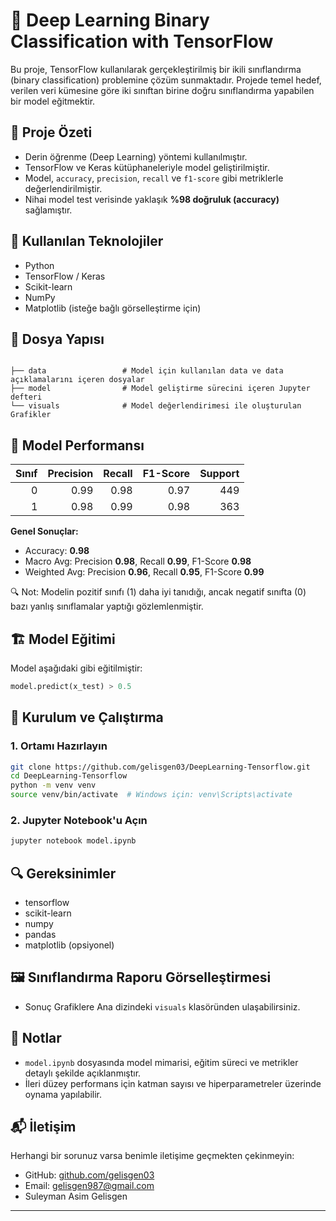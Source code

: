 
# 🧠 Deep Learning Binary Classification with TensorFlow

Bu proje, TensorFlow kullanılarak gerçekleştirilmiş bir ikili sınıflandırma (binary classification) problemine çözüm sunmaktadır. Projede temel hedef, verilen veri kümesine göre iki sınıftan birine doğru sınıflandırma yapabilen bir model eğitmektir.

## 📌 Proje Özeti

- Derin öğrenme (Deep Learning) yöntemi kullanılmıştır.
- TensorFlow ve Keras kütüphaneleriyle model geliştirilmiştir.
- Model, `accuracy`, `precision`, `recall` ve `f1-score` gibi metriklerle değerlendirilmiştir.
- Nihai model test verisinde yaklaşık **%98 doğruluk (accuracy)** sağlamıştır.

## 🧰 Kullanılan Teknolojiler

- Python
- TensorFlow / Keras
- Scikit-learn
- NumPy
- Matplotlib (isteğe bağlı görselleştirme için)

## 📁 Dosya Yapısı

```

├── data                 # Model için kullanılan data ve data açıklamalarını içeren dosyalar
├── model                # Model geliştirme sürecini içeren Jupyter defteri
└── visuals              # Model değerlendirimesi ile oluşturulan Grafikler
```

## 🧪 Model Performansı

| Sınıf | Precision | Recall | F1-Score | Support |
|------:|----------:|-------:|---------:|--------:|
| 0     | 0.99      | 0.98   | 0.97     | 449     |
| 1     | 0.98      | 0.99   | 0.98     | 363     |

**Genel Sonuçlar:**

- Accuracy: **0.98**
- Macro Avg: Precision **0.98**, Recall **0.99**, F1-Score **0.98**
- Weighted Avg: Precision **0.96**, Recall **0.95**, F1-Score **0.99**

🔍 Not: Modelin pozitif sınıfı (1) daha iyi tanıdığı, ancak negatif sınıfta (0) bazı yanlış sınıflamalar yaptığı gözlemlenmiştir.

## 🏗️ Model Eğitimi

Model aşağıdaki gibi eğitilmiştir:

```python
model.predict(x_test) > 0.5
```



## 🚀 Kurulum ve Çalıştırma

### 1. Ortamı Hazırlayın

```bash
git clone https://github.com/gelisgen03/DeepLearning-Tensorflow.git
cd DeepLearning-Tensorflow
python -m venv venv
source venv/bin/activate  # Windows için: venv\Scripts\activate

```

### 2. Jupyter Notebook'u Açın

```bash
jupyter notebook model.ipynb
```

## 🔍 Gereksinimler

- tensorflow
- scikit-learn
- numpy
- pandas
- matplotlib (opsiyonel)

## 🖼️ Sınıflandırma Raporu Görselleştirmesi

- Sonuç Grafiklere Ana dizindeki `visuals` klasöründen ulaşabilirsiniz.

## 📌 Notlar

- `model.ipynb` dosyasında model mimarisi, eğitim süreci ve metrikler detaylı şekilde açıklanmıştır.
- İleri düzey performans için katman sayısı ve hiperparametreler üzerinde oynama yapılabilir.

## 📬 İletişim

Herhangi bir sorunuz varsa benimle iletişime geçmekten çekinmeyin:

- GitHub: [github.com/gelisgen03](https://github.com/gelisgen03)
- Email: gelisgen987@gmail.com
- Suleyman Asim Gelisgen
---

